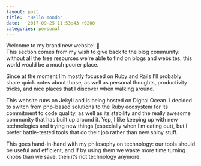 ```yaml
---
layout: post
title:  "Hello mondo"
date:   2017-09-25 11:53:43 +0200
categories: personal
---
```


Welcome to my brand new website! 🎉<br>This section comes from my wish to give back to the blog community: without all the free resources we're able to find on blogs and websites, this world would be a much poorer place.

Since at the moment I’m mostly focused on Ruby and Rails I’ll probably share quick notes about those, as well as personal thoughts, productivity tricks, and nice places that I discover when walking around.

This website runs on Jekyll and is being hosted on Digital Ocean. I decided to switch from php-based solutions to the Ruby ecosystem for its commitment to code quality, as well as its stability and the really awesome community that has built up around it.
Yep, I like keeping up with new technologies and trying new things (especially when I’m eating out), but I prefer battle-tested tools that do their job rather than new shiny stuff.

This goes hand-in-hand with my philosophy on technology: our tools should be useful and efficient, and if by using them we waste more time turning knobs than we save, then it’s not technology anymore.
